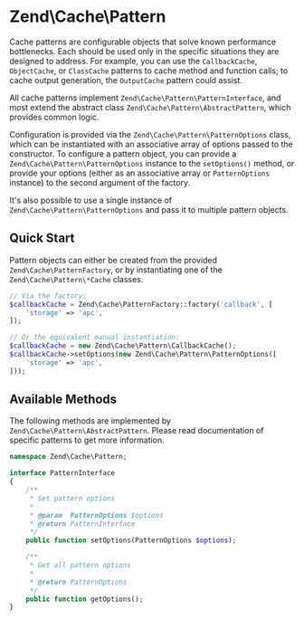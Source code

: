 # Zend\\Cache\\Pattern

Cache patterns are configurable objects that solve known performance
bottlenecks. Each should be used only in the specific situations they are
designed to address. For example, you can use the `CallbackCache`,
`ObjectCache`, or `ClassCache` patterns to cache method and function calls; to
cache output generation, the `OutputCache` pattern could assist.

All cache patterns implement `Zend\Cache\Pattern\PatternInterface`, and most
extend the abstract class `Zend\Cache\Pattern\AbstractPattern`, which provides
common logic.

Configuration is provided via the `Zend\Cache\Pattern\PatternOptions` class,
which can be instantiated with an associative array of options passed to the
constructor. To configure a pattern object, you can provide a
`Zend\Cache\Pattern\PatternOptions` instance to the `setOptions()` method, or
provide your options (either as an associative array or `PatternOptions`
instance) to the second argument of the factory.

It's also possible to use a single instance of
`Zend\Cache\Pattern\PatternOptions` and pass it to multiple pattern objects.

## Quick Start

Pattern objects can either be created from the provided `Zend\Cache\PatternFactory`, or
by instantiating one of the `Zend\Cache\Pattern\*Cache` classes.

```php
// Via the factory:
$callbackCache = Zend\Cache\PatternFactory::factory('callback', [
    'storage' => 'apc',
]);

// Or the equivalent manual instantiation:
$callbackCache = new Zend\Cache\Pattern\CallbackCache();
$callbackCache->setOptions(new Zend\Cache\Pattern\PatternOptions([
    'storage' => 'apc',
]));
```

## Available Methods

The following methods are implemented by `Zend\Cache\Pattern\AbstractPattern`.
Please read documentation of specific patterns to get more information.

```php
namespace Zend\Cache\Pattern;

interface PatternInterface
{
    /**
     * Set pattern options
     *
     * @param  PatternOptions $options
     * @return PatternInterface
     */
    public function setOptions(PatternOptions $options);

    /**
     * Get all pattern options
     *
     * @return PatternOptions
     */
    public function getOptions();
}
```
